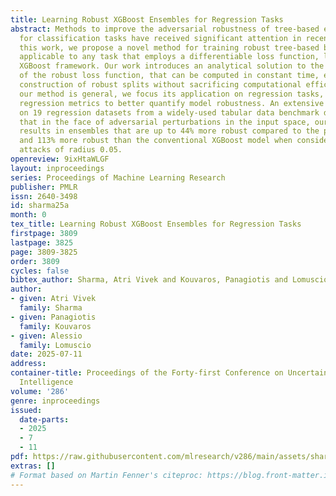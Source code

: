 ```yaml
---
title: Learning Robust XGBoost Ensembles for Regression Tasks
abstract: Methods to improve the adversarial robustness of tree-based ensemble models
  for classification tasks have received significant attention in recent years. In
  this work, we propose a novel method for training robust tree-based boosted ensembles
  applicable to any task that employs a differentiable loss function, leveraging the
  XGBoost framework. Our work introduces an analytical solution to the upper-bound
  of the robust loss function, that can be computed in constant time, enabling the
  construction of robust splits without sacrificing computational efficiency. Although
  our method is general, we focus its application on regression tasks, extending conventional
  regression metrics to better quantify model robustness. An extensive evaluation
  on 19 regression datasets from a widely-used tabular data benchmark demonstrates
  that in the face of adversarial perturbations in the input space, our proposed method
  results in ensembles that are up to 44% more robust compared to the present SoA
  and 113% more robust than the conventional XGBoost model when considering norm bounded
  attacks of radius 0.05.
openreview: 9ixHtaWLGF
layout: inproceedings
series: Proceedings of Machine Learning Research
publisher: PMLR
issn: 2640-3498
id: sharma25a
month: 0
tex_title: Learning Robust XGBoost Ensembles for Regression Tasks
firstpage: 3809
lastpage: 3825
page: 3809-3825
order: 3809
cycles: false
bibtex_author: Sharma, Atri Vivek and Kouvaros, Panagiotis and Lomuscio, Alessio
author:
- given: Atri Vivek
  family: Sharma
- given: Panagiotis
  family: Kouvaros
- given: Alessio
  family: Lomuscio
date: 2025-07-11
address:
container-title: Proceedings of the Forty-first Conference on Uncertainty in Artificial
  Intelligence
volume: '286'
genre: inproceedings
issued:
  date-parts:
  - 2025
  - 7
  - 11
pdf: https://raw.githubusercontent.com/mlresearch/v286/main/assets/sharma25a/sharma25a.pdf
extras: []
# Format based on Martin Fenner's citeproc: https://blog.front-matter.io/posts/citeproc-yaml-for-bibliographies/
---
```

